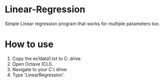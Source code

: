 # Linear-Regression
Simple Linear regression program that works for multiple parameters too.

# How to use
1. Copy the ex1data1.txt to C: drive.
2. Open Octave (CLI).
3. Navigate to your C:\ drive.
4. Type 'LinearRegression'.
